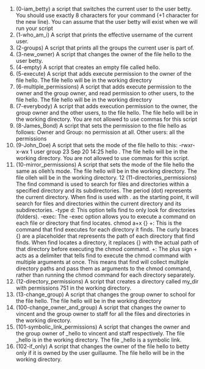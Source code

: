 1. (0-iam_betty) a script that switches the current user to the user betty. You should use exactly 8 characters for your command (+1 character for the new line). You can assume that the user betty will exist when we will run your script
2. (1-who_am_i) A script that prints the effective username of the current user. 
3. (2-groups) A script that prints all the groups the current user is part of.
4. (3-new_owner) A script that changes the owner of the file hello to the user betty.
5. (4-empty) A script that creates an empty file called hello.
6. (5-execute) A script that adds execute permission to the owner of the file hello. The file hello will be in the working directory
7. (6-multiple_permissions) A script that adds execute permission to the owner and the group owner, and read permission to other users, to the file hello. The file hello will be in the working directory
8. (7-everybody) A script that adds execution permission to the owner, the group owner and the other users, to the file hello. The file hello will be in the working directory. You are not allowed to use commas for this script
9. (8-James_Bond) A script that sets the permission to the file hello as follows: Owner and Group: no permission at all. Other users: all the permissions
10. (9-John_Doe) A script that sets the mode of the file hello to this: -rwxr-x-wx 1 user group 23 Sep 20 14:25 hello . The file hello will be in the working directory. You are not allowed to use commas for this script.
11. (10-mirror_permissions) A script that sets the mode of the file hello the same as olleh’s mode. The file hello will be in the working directory. The file olleh will be in the working directory.
12 (11-directories_permissions) The find command is used to search for files and directories within a specified directory and its subdirectories. The period (dot) represents the current directory. When find is used with . as the starting point, it will search for files and directories within the current directory and its subdirectories. -type d: This option tells find to only look for directories (folders). -exec: The -exec option allows you to execute a command on each file or directory that find locates. chmod a+x {} +: This is the command that find executes for each directory it finds. The curly braces {} are a placeholder that represents the path of each directory that find finds. When find locates a directory, it replaces {} with the actual path of that directory before executing the chmod command. +: The plus sign + acts as a delimiter that tells find to execute the chmod command with multiple arguments at once. This means that find will collect multiple directory paths and pass them as arguments to the chmod command, rather than running the chmod command for each directory separately. 
13. (12-directory_permissions) A script that creates a directory called my_dir with permissions 751 in the working directory.
14. (13-change_group) A script that changes the group owner to school for the file hello. The file hello will be in the working directory
15. (100-change_owner_and_group) A script that changes the owner to vincent and the group owner to staff for all the files and directories in the working directory.
16. (101-symbolic_link_permissions) A script that changes the owner and the group owner of _hello to vincent and staff respectively. The file _hello is in the working directory. The file _hello is a symbolic link.
17. (102-if_only) A script that changes the owner of the file hello to betty only if it is owned by the user guillaume. The file hello will be in the working directory.
